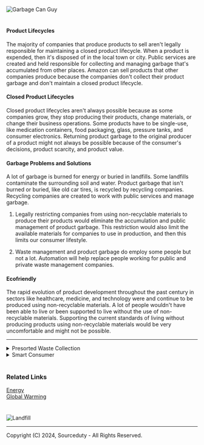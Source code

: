 ![Garbage Can Guy](https://github.com/sourceduty/Garbage/assets/123030236/1941d768-c7af-4707-bc57-32808957fd7c)

#
#### Product Lifecycles

The majority of companies that produce products to sell aren't legally responsible for maintaining a closed product lifecycle. When a product is expended, then it's disposed of in the local town or city. Public services are created and held responsible for collecting and managing garbage that's accumulated from other places. Amazon can sell products that other companies produce because the companies don't collect their product garbage and don't maintain a closed product lifecycle.

#### Closed Product Lifecycles

Closed product lifecycles aren't always possible because as some companies grow, they stop producing their products, change materials, or change their business operations. Some products have to be single-use, like medication containers, food packaging, glass, pressure tanks, and consumer electronics. Returning product garbage to the original producer of a product might not always be possible because of the consumer's decisions, product scarcity, and product value.

#### Garbage Problems and Solutions

A lot of garbage is burned for energy or buried in landfills. Some landfills contaminate the surrounding soil and water. Product garbage that isn't burned or buried, like old car tires, is recycled by recycling companies. Recycling companies are created to work with public services and manage garbage.

1. Legally restricting companies from using non-recyclable materials to produce their products would eliminate the accumulation and public management of product garbage. This restriction would also limit the available materials for companies to use in production, and then this limits our consumer lifestyle.

2. Waste management and product garbage do employ some people but not a lot. Automation will help replace people working for public and private waste management companies.

#### Ecofriendly

The rapid evolution of product development throughout the past century in sectors like healthcare, medicine, and technology were and continue to be produced using non-recyclable materials. A lot of people wouldn't have been able to live or been supported to live without the use of non-recyclable materials. Supporting the current standards of living without producing products using non-recyclable materials would be very uncomfortable and might not be possible.

***

<details><summary>Presorted Waste Collection</summary>
<br>

### Presorted Waste Collection

![Presorting Garbage](https://github.com/sourceduty/Garbage/assets/123030236/fdabac69-29cd-4d2f-8ef9-eb5a9c415129)

Mattiussi Ecologia is a pioneering environmental consultancy firm renowned for its innovative solutions in sustainable development and waste management. With a commitment to preserving the planet's resources, Mattiussi Ecologia employs cutting-edge technologies and expertise to advise businesses and governments on eco-friendly practices, waste reduction strategies, and renewable energy solutions. Their holistic approach encompasses everything from waste sorting systems to green building designs, helping clients minimize their environmental footprint while maximizing efficiency and profitability.

[CREATable RESOURCES – NEXT40 edition](https://www.mattiussiecologia.com/en/news/creatable-resources-contest-next40-edition) is a challenge to envisage the next 40 years of presorted waste collection within the broader concept of a circular economy. The CREATable RESOURCES CONTEST – NEXT40 edition is a prestigious competition aimed at fostering innovation and entrepreneurship in the sustainable materials sector. Organized by NEXT40, a leading platform for promoting sustainable development and social responsibility, this contest invites startups and researchers to showcase their groundbreaking ideas and projects that contribute to the creation of renewable resources and eco-friendly materials. By providing a platform for collaboration and recognition, the contest drives forward-thinking initiatives that have the potential to revolutionize industries and pave the way for a more sustainable future.

#### Garbage Presorting Machine

*"Within this context, Mattiussi Ecologia is asking young eco-friendly designers to envisage the future of presorting household waste in the home, in order to improve its perception among residents and their
propensity to do it, as well as support its effectiveness. Imagining the home of the future, with sustainability and technology in settings where space is increasingly limited, the aim is to design a new product for home living able to combine design, functionality and sustainability as well as digital technology."*

Mattiussi Ecologia is basically seeking innovative designers to envision a garbage sorting machine for households, aiming to enhance waste sorting habits and efficiency while considering limited space and technological advancements. The goal is to create a product that merges design, functionality, sustainability, and digital technology, making waste sorting easier and more appealing for residents in future homes.

#### Garbage Presorting Difficulties

Presorting garbage for curbside collection presents a formidable challenge for both everyday individuals and businesses, adding an extra task to their already demanding routines. This additional responsibility demands time and effort from residents and employees alike, as they must carefully segregate various waste categories such as recyclables, organic matter, and hazardous materials. However, without the provision of sorted curbside garbage collection services, this task becomes even more burdensome. The lack of a segregated collection system not only complicates waste management but also imposes significant logistical and financial strains on households and businesses. Moreover, the absence of such services hampers environmental conservation efforts, as recyclable materials frequently end up in landfills, contributing to pollution and resource depletion. Therefore, the absence of sorted curbside garbage collection not only adds to the workload of everyday people and businesses but also impedes progress toward achieving sustainable waste management practices.

<br>
</details>

<details><summary>Smart Consumer</summary>
<br>

![Consumer](https://github.com/sourceduty/Garbage/assets/123030236/31b4ef03-e6af-400f-b836-14fbe84cbce2)

Changing how a product is consumed, like pouring a takeout coffee into an insulated mug, is very smart. Businesses and brands sell a lot of products to consumers that are created to be sold and disposed. Most businesses and brands aren't legally responsible for maintaining a closed product lifecycle which leaves the consumer and governments responsible for managing the garbage. This way of consuming isn't taught in schools or supported by consumer goods industries that have open product lifecycles.

✋ This section wasn't written or edited by AI.

<br>
</details>

#
### Related Links

[Energy](https://github.com/sourceduty/Energy)
<br>
[Global Warming](https://github.com/sourceduty/Global_Warming)

#

![Landfill](https://github.com/sourceduty/Garbage/assets/123030236/7fcff4e4-7328-4468-8cca-3b5875a524f2)

***
Copyright (C) 2024, Sourceduty - All Rights Reserved.

